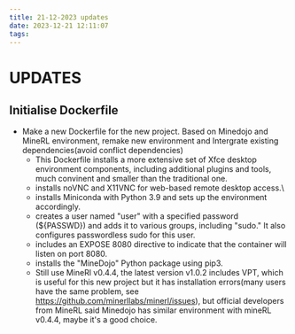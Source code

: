 ```yaml
---
title: 21-12-2023 updates
date: 2023-12-21 12:11:07
tags: 
---
```

UPDATES
======
Initialise Dockerfile
------
* Make a new Dockerfile for the new project. Based on Minedojo and MineRL environment, remake new environment  and Intergrate existing dependencies(avoid conflict dependencies)
  * This Dockerfile installs a more extensive set of Xfce desktop environment components, including additional plugins and tools, much convinent and smaller than the traditional one.
  * installs noVNC and X11VNC for web-based remote desktop access.\
  * installs Miniconda with Python 3.9 and sets up the environment accordingly.
  * creates a user named "user" with a specified password (${PASSWD}) and adds it to various groups, including "sudo." It also configures passwordless sudo for this user.
  * includes an EXPOSE 8080 directive to indicate that the container will listen on port 8080.
  * installs the "MineDojo" Python package using pip3.
  * Still use MineRl v0.4.4, the latest version v1.0.2 includes VPT, which is useful for this new project but it has installation errors(many users have the same problem, see https://github.com/minerllabs/minerl/issues), but official developers from MineRL said Minedojo  has similar environment with mineRL v0.4.4, maybe it's a good choice.
